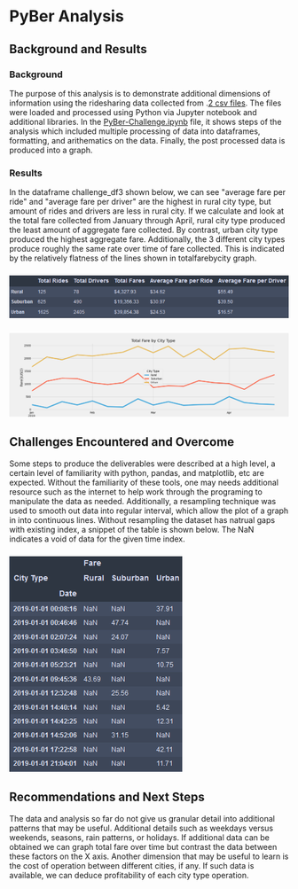 # PyBer Analysis
## Background and Results
### Background  
The purpose of this analysis is to demonstrate additional dimensions of information using the ridesharing data collected from .[2 csv files](https://github.com/tienl/PyBer_Analysis/tree/master/Resources). The files were loaded and processed using Python via Jupyter notebook and additional libraries.  In the [PyBer-Challenge.ipynb](PyBer-Challenge.ipynb) file, it shows steps of the analysis which included multiple processing of data into dataframes, formatting, and arithematics on the data.  Finally, the post processed data is produced into a graph.  

### Results 
In the dataframe challenge_df3 shown below, we can see "average fare per ride" and "average fare per driver" are the highest in rural city type, but amount of rides and drivers are less in rural city.  If we calculate and look at the total fare collected from January through April, rural city type produced the least amount of aggregate fare collected.  By contrast, urban city type produced the highest aggregate fare.  Additionally, the 3 different city types produce roughly the same rate over time of fare collected.  This is indicated by the relatively flatness of the lines shown in totalfarebycity graph.  
### ![challenge_df3](/analysis/DF.png)
### ![totalfarebycity](/analysis/totalfarebycity.png)

## Challenges Encountered and Overcome
Some steps to produce the deliverables were described at a high level, a certain level of familiarity with python, pandas, and matplotlib, etc are expected.  Without the familiarity of these tools, one may needs additional resource such as the internet to help work through the programing to manipulate the data as needed.  Additionally, a resampling technique was used to smooth out data into regular interval, which allow the plot of a graph in into continuous lines.  Without resampling the dataset has natrual gaps with existing index, a snippet of the table is shown below.  The NaN indicates a void of data for the given time index.
### ![NaN](/analysis/NaN.png)

## Recommendations and Next Steps
The data and analysis so far do not give us granular detail into additional patterns that may be useful.  Additional details such as weekdays versus weekends, seasons, rain patterns, or holidays.  If additional data can be obtained we can graph total fare over time but contrast the data between these factors on the X axis.  Another dimension that may be useful to learn is the cost of operation between different cities, if any.  If such data is available, we can deduce profitability of each city type operation.  
